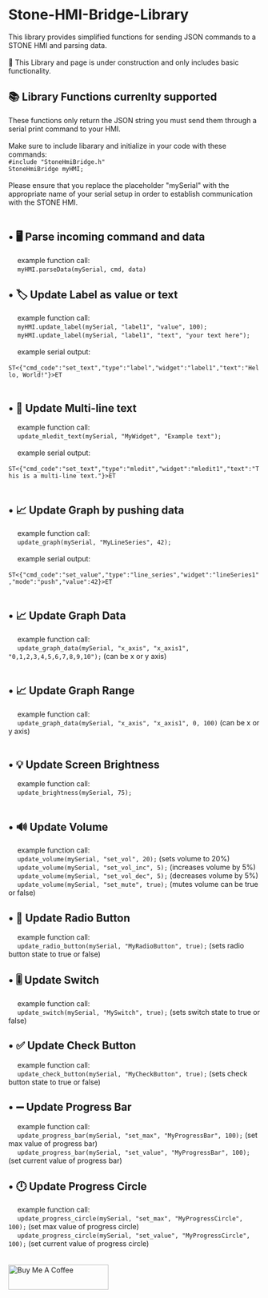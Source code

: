 # Stone-HMI-Bridge-Library
This library provides simplified functions for sending JSON commands to a STONE HMI and parsing data.
<br/><br/>
🚧 This Library and page is under construction and only includes basic functionality.
<br/>
<h2>📚 Library Functions currenlty supported</h2>
These functions only return the JSON string you must send them through a serial print command to your HMI.
<br/>
<br/>
Make sure to include libarary and initialize in your code with these commands:<br/>
<code>#include "StoneHmiBridge.h"</code>
<br/>
<code>StoneHmiBridge myHMI;</code>
<br/>
<br/>
Please ensure that you replace the placeholder "mySerial" with the appropriate name of your serial setup in order to establish communication with the STONE HMI.
<br/>
<br/>
<h2>•  🖥️ Parse incoming command and data</h2>
&emsp; example function call:<br/>
&emsp; <code>myHMI.parseData(mySerial, cmd, data)</code></br>
<h2>•  🏷️ Update Label as value or text</h2>
&emsp; example function call:<br/>
&emsp; <code>myHMI.update_label(mySerial, "label1", "value", 100);</code>
<br/>
&emsp; <code>myHMI.update_label(mySerial, "label1", "text", "your text here");</code>
<br/>
<br/>
&emsp; example serial output:
<br/>
&emsp; <code>ST<{"cmd_code":"set_text","type":"label","widget":"label1","text":"Hello, World!"}>ET</code><br/>
<br/>
<h2>•  📜 Update Multi-line text</h2>
&emsp; example function call:<br/>
&emsp; <code>update_mledit_text(mySerial, "MyWidget", "Example text");</code>
<br/>
<br/>
&emsp; example serial output:
<br/>
&emsp; <code>ST<{"cmd_code":"set_text","type":"mledit","widget":"mledit1","text":"This is a multi-line text."}>ET</code><br/>
<br/>
<h2>•  📈 Update Graph by pushing data</h2>
&emsp; example function call:<br/>
&emsp; <code>update_graph(mySerial, "MyLineSeries", 42);</code>
<br/>
<br/>
&emsp; example serial output:
<br/>
&emsp; <code>ST<{"cmd_code":"set_value","type":"line_series","widget":"lineSeries1","mode":"push","value":42}>ET</code><br/>
<br/>
<h2>•  📈 Update Graph Data</h2>
&emsp; example function call:<br/>
&emsp; <code>update_graph_data(mySerial, "x_axis", "x_axis1", "0,1,2,3,4,5,6,7,8,9,10");</code> (can be x or y axis)
<br/>
<br/>
<h2>•  📈 Update Graph Range</h2>
&emsp; example function call:<br/>
&emsp; <code>update_graph_data(mySerial, "x_axis", "x_axis1", 0, 100)</code> (can be x or y axis)
<br/>
<br/>
<h2>•  💡 Update Screen Brightness</h2>
&emsp; example function call:<br/>
&emsp; <code>update_brightness(mySerial, 75);</code>
<br/>
<br/>
<h2>•  🔊 Update Volume</h2>
&emsp; example function call:<br/>
&emsp; <code>update_volume(mySerial, "set_vol", 20);</code> (sets volume to 20%)<br/>
&emsp; <code>update_volume(mySerial, "set_vol_inc", 5);</code> (increases volume by 5%)<br/>
&emsp; <code>update_volume(mySerial, "set_vol_dec", 5);</code> (decreases volume by 5%)<br/>
&emsp; <code>update_volume(mySerial, "set_mute", true);</code> (mutes volume can be true or false)
<h2>•  🔘 Update Radio Button</h2>
&emsp; example function call:<br/>
&emsp; <code>update_radio_button(mySerial, "MyRadioButton", true);</code> (sets radio button state to true or false)<br/>
<h2>•  🎚️ Update Switch</h2>
&emsp; example function call:<br/>
&emsp; <code>update_switch(mySerial, "MySwitch", true);</code> (sets switch state to true or false)<br/>
<h2>•  ✅ Update Check Button</h2>
&emsp; example function call:<br/>
&emsp; <code>update_check_button(mySerial, "MyCheckButton", true);</code> (sets check button state to true or false)<br/>
<h2>•  ➖ Update Progress Bar</h2>
&emsp; example function call:<br/>
&emsp; <code>update_progress_bar(mySerial, "set_max", "MyProgressBar", 100);</code> (set max value of progress bar)<br/>
&emsp; <code>update_progress_bar(mySerial, "set_value", "MyProgressBar", 100);</code> (set current value of progress bar)<br/>
<h2>•  🕛 Update Progress Circle</h2>
&emsp; example function call:<br/>
&emsp; <code>update_progress_circle(mySerial, "set_max", "MyProgressCircle", 100);</code> (set max value of progress circle)<br/>
&emsp; <code>update_progress_circle(mySerial, "set_value", "MyProgressCircle", 100);</code> (set current value of progress circle)<br/>
<br/>
<br/>
<a href="https://www.buymeacoffee.com/JoshMH91" target="_blank"><img src="https://cdn.buymeacoffee.com/buttons/default-yellow.png" alt="Buy Me A Coffee" height="50" width="200"></a>
